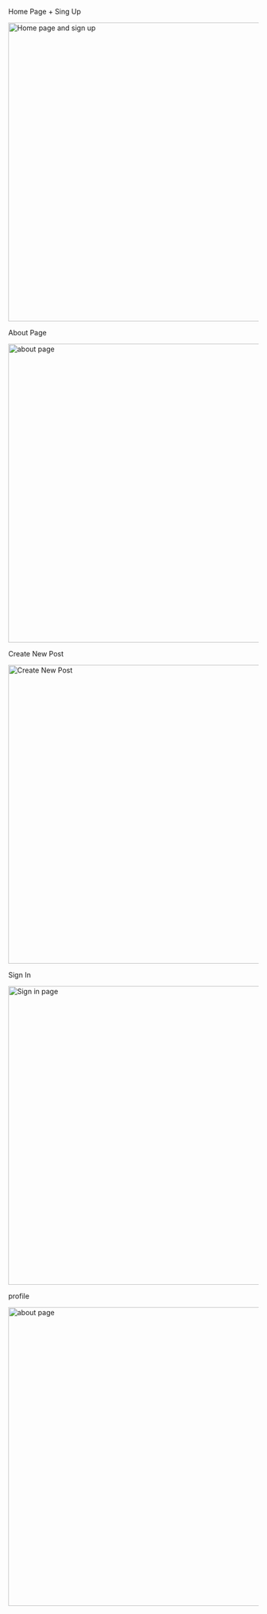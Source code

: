 Home Page + Sing Up

<img src="https://user-images.githubusercontent.com/90139099/145858195-1dff644c-08e7-40ac-8c37-1985863f5102.gif" alt="Home page and sign up" width="600" />


About Page

<img src="https://user-images.githubusercontent.com/90139099/145858224-3bedd6ff-6ff2-4a87-8552-395255ad7028.png" alt="about page" width="600" />

Create New Post

<img src="https://user-images.githubusercontent.com/90139099/145859104-28be50fd-f7bf-4a79-a2d5-6a5845373ca7.gif" alt="Create New Post" width="600" />


Sign In

<img src="https://user-images.githubusercontent.com/90139099/145859234-a59c43a4-c314-475c-a20d-c09e468ac1b1.gif" alt="Sign in page" width="600" />


profile

<img src="https://user-images.githubusercontent.com/90139099/145859408-b62f5fac-587c-4445-a496-3d62bbbf6bc0.png" alt="about page" width="600" />

